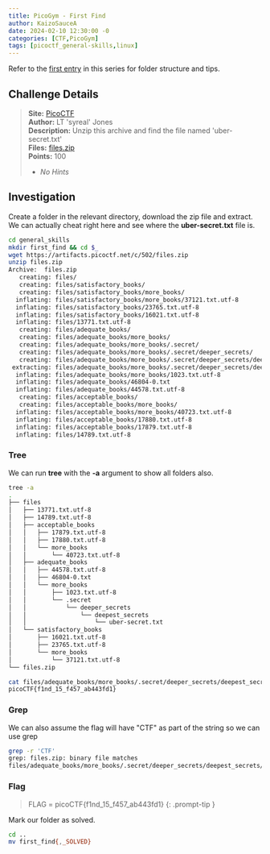 ```yaml
---
title: PicoGym - First Find
author: KaizoSauceA
date: 2024-02-10 12:30:00 -0
categories: [CTF,PicoGym]
tags: [picoctf_general-skills,linux]
---
```


Refer to the [first entry](../picoctf2021-obedient_cat) in this series for folder structure and tips.

## Challenge Details

> **Site:** [PicoCTF](https://play.picoctf.org/)  
> **Author:** LT 'syreal' Jones  
> **Description:** Unzip this archive and find the file named 'uber-secret.txt'   
> **Files:** [files.zip](https://artifacts.picoctf.net/c/502/files.zip)  
> **Points:** 100  
> * *No Hints*

## Investigation

Create a folder in the relevant directory, download the zip file and extract. We can actually cheat right here and see where the **uber-secret.txt** file is.

```bash
cd general_skills
mkdir first_find && cd $_
wget https://artifacts.picoctf.net/c/502/files.zip
unzip files.zip        
Archive:  files.zip
   creating: files/
   creating: files/satisfactory_books/
   creating: files/satisfactory_books/more_books/
  inflating: files/satisfactory_books/more_books/37121.txt.utf-8  
  inflating: files/satisfactory_books/23765.txt.utf-8  
  inflating: files/satisfactory_books/16021.txt.utf-8  
  inflating: files/13771.txt.utf-8   
   creating: files/adequate_books/
   creating: files/adequate_books/more_books/
   creating: files/adequate_books/more_books/.secret/
   creating: files/adequate_books/more_books/.secret/deeper_secrets/
   creating: files/adequate_books/more_books/.secret/deeper_secrets/deepest_secrets/
 extracting: files/adequate_books/more_books/.secret/deeper_secrets/deepest_secrets/uber-secret.txt  
  inflating: files/adequate_books/more_books/1023.txt.utf-8  
  inflating: files/adequate_books/46804-0.txt  
  inflating: files/adequate_books/44578.txt.utf-8  
   creating: files/acceptable_books/
   creating: files/acceptable_books/more_books/
  inflating: files/acceptable_books/more_books/40723.txt.utf-8  
  inflating: files/acceptable_books/17880.txt.utf-8  
  inflating: files/acceptable_books/17879.txt.utf-8  
  inflating: files/14789.txt.utf-8
```

### Tree

We can run **tree** with the **-a** argument to show all folders also.

```bash
tree -a            
.
├── files
│   ├── 13771.txt.utf-8
│   ├── 14789.txt.utf-8
│   ├── acceptable_books
│   │   ├── 17879.txt.utf-8
│   │   ├── 17880.txt.utf-8
│   │   └── more_books
│   │       └── 40723.txt.utf-8
│   ├── adequate_books
│   │   ├── 44578.txt.utf-8
│   │   ├── 46804-0.txt
│   │   └── more_books
│   │       ├── 1023.txt.utf-8
│   │       └── .secret
│   │           └── deeper_secrets
│   │               └── deepest_secrets
│   │                   └── uber-secret.txt
│   └── satisfactory_books
│       ├── 16021.txt.utf-8
│       ├── 23765.txt.utf-8
│       └── more_books
│           └── 37121.txt.utf-8
└── files.zip

cat files/adequate_books/more_books/.secret/deeper_secrets/deepest_secrets/uber-secret.txt
picoCTF{f1nd_15_f457_ab443fd1}
```

### Grep

We can also assume the flag will have "CTF" as part of the string so we can use grep

```bash
grep -r 'CTF'   
grep: files.zip: binary file matches
files/adequate_books/more_books/.secret/deeper_secrets/deepest_secrets/uber-secret.txt:picoCTF{f1nd_15_f457_ab443fd1}
```

### Flag

> FLAG = picoCTF{f1nd_15_f457_ab443fd1}
{: .prompt-tip }

Mark our folder as solved.

```bash
cd ..
mv first_find{,_SOLVED}
```